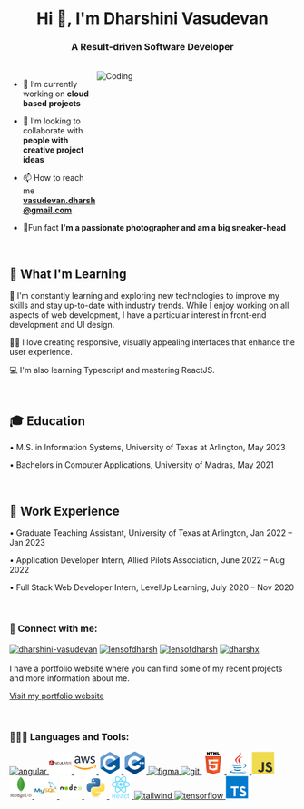<h1 align="center">Hi 👋, I'm Dharshini Vasudevan</h1>
<h3 align="center">A Result-driven Software Developer</h3><br>
<img align="right" alt="Coding" width="350" height="250" src="https://cdn.dribbble.com/users/17707/screenshots/2413754/rrr.gif">

- 🔭 I’m currently working on **cloud based projects**

- 👯 I’m looking to collaborate with **people with creative project ideas**

- 📫 How to reach me **vasudevan.dharsh@gmail.com**
  
- 🤭Fun fact **I'm a passionate photographer and am a big sneaker-head**
  
  
<br><h2>🌱 What I'm Learning</h2>

<p>💁 I'm constantly learning and exploring new technologies to improve my skills and stay up-to-date with industry trends. While I enjoy working on all aspects of web development, I have a particular interest in front-end development and UI design. 

🫶🏻 I love creating responsive, visually appealing interfaces that enhance the user experience.

💻 I'm also learning Typescript and mastering ReactJS. </p>

<br><h2>🎓 Education</h2>

• M.S. in Information Systems, University of Texas at Arlington, May 2023 

• Bachelors in Computer Applications, University of Madras, May 2021

<br><h2>💼 Work Experience</h2>

• Graduate Teaching Assistant, University of Texas at Arlington, Jan 2022 – Jan 2023 

• Application Developer Intern, Allied Pilots Association, June 2022 – Aug 2022 

• Full Stack Web Developer Intern, LevelUp Learning, July 2020 – Nov 2020



<br><h3>🙋 Connect with me:</h3>
<p align="left">
<a href="https://linkedin.com/in/dharshini-vasudevan" target="blank"><img align="center" src="https://raw.githubusercontent.com/rahuldkjain/github-profile-readme-generator/master/src/images/icons/Social/linked-in-alt.svg" alt="dharshini-vasudevan" height="30" width="40" /></a>
<a href="https://instagram.com/lensofdharsh" target="blank"><img align="center" src="https://raw.githubusercontent.com/rahuldkjain/github-profile-readme-generator/master/src/images/icons/Social/instagram.svg" alt="lensofdharsh" height="30" width="40" /></a>
<a href="https://www.youtube.com/c/lensofdharsh" target="blank"><img align="center" src="https://raw.githubusercontent.com/rahuldkjain/github-profile-readme-generator/master/src/images/icons/Social/youtube.svg" alt="lensofdharsh" height="30" width="40" /></a>
<a href="https://www.leetcode.com/dharshx" target="blank"><img align="center" src="https://raw.githubusercontent.com/rahuldkjain/github-profile-readme-generator/master/src/images/icons/Social/leet-code.svg" alt="dharshx" height="30" width="40" /></a>
   <br><br>I have a portfolio website where you can find some of my recent projects and more information about me.

[Visit my portfolio website](https://isntshedharshii.wixsite.com/vdharshini-portfolio)
</p>
</p>

<br><h3> 👩🏻‍💻 Languages and Tools:</h3>
<p align="left"> <a href="https://angular.io" target="_blank" rel="noreferrer"> <img src="https://angular.io/assets/images/logos/angular/angular.svg" alt="angular" width="40" height="40"/> </a> <a href="https://angular.io" target="_blank" rel="noreferrer"> <img src="https://raw.githubusercontent.com/devicons/devicon/master/icons/angularjs/angularjs-original-wordmark.svg" alt="angularjs" width="40" height="40"/> </a> <a href="https://aws.amazon.com" target="_blank" rel="noreferrer"> <img src="https://raw.githubusercontent.com/devicons/devicon/master/icons/amazonwebservices/amazonwebservices-original-wordmark.svg" alt="aws" width="40" height="40"/> </a> <a href="https://www.cprogramming.com/" target="_blank" rel="noreferrer"> <img src="https://raw.githubusercontent.com/devicons/devicon/master/icons/c/c-original.svg" alt="c" width="40" height="40"/> </a> <a href="https://www.w3schools.com/cpp/" target="_blank" rel="noreferrer"> <img src="https://raw.githubusercontent.com/devicons/devicon/master/icons/cplusplus/cplusplus-original.svg" alt="cplusplus" width="40" height="40"/> </a> <a href="https://www.figma.com/" target="_blank" rel="noreferrer"> <img src="https://www.vectorlogo.zone/logos/figma/figma-icon.svg" alt="figma" width="40" height="40"/> </a> <a href="https://git-scm.com/" target="_blank" rel="noreferrer"> <img src="https://www.vectorlogo.zone/logos/git-scm/git-scm-icon.svg" alt="git" width="40" height="40"/> </a> <a href="https://www.w3.org/html/" target="_blank" rel="noreferrer"> <img src="https://raw.githubusercontent.com/devicons/devicon/master/icons/html5/html5-original-wordmark.svg" alt="html5" width="40" height="40"/> </a> <a href="https://www.java.com" target="_blank" rel="noreferrer"> <img src="https://raw.githubusercontent.com/devicons/devicon/master/icons/java/java-original.svg" alt="java" width="40" height="40"/> </a> <a href="https://developer.mozilla.org/en-US/docs/Web/JavaScript" target="_blank" rel="noreferrer"> <img src="https://raw.githubusercontent.com/devicons/devicon/master/icons/javascript/javascript-original.svg" alt="javascript" width="40" height="40"/> </a> <a href="https://www.mongodb.com/" target="_blank" rel="noreferrer"> <img src="https://raw.githubusercontent.com/devicons/devicon/master/icons/mongodb/mongodb-original-wordmark.svg" alt="mongodb" width="40" height="40"/> </a> <a href="https://www.mysql.com/" target="_blank" rel="noreferrer"> <img src="https://raw.githubusercontent.com/devicons/devicon/master/icons/mysql/mysql-original-wordmark.svg" alt="mysql" width="40" height="40"/> </a> <a href="https://nodejs.org" target="_blank" rel="noreferrer"> <img src="https://raw.githubusercontent.com/devicons/devicon/master/icons/nodejs/nodejs-original-wordmark.svg" alt="nodejs" width="40" height="40"/> </a>  <a href="https://www.python.org" target="_blank" rel="noreferrer"> <img src="https://raw.githubusercontent.com/devicons/devicon/master/icons/python/python-original.svg" alt="python" width="40" height="40"/> </a> <a href="https://reactjs.org/" target="_blank" rel="noreferrer"> <img src="https://raw.githubusercontent.com/devicons/devicon/master/icons/react/react-original-wordmark.svg" alt="react" width="40" height="40"/> </a> <a href="https://tailwindcss.com/" target="_blank" rel="noreferrer"> <img src="https://www.vectorlogo.zone/logos/tailwindcss/tailwindcss-icon.svg" alt="tailwind" width="40" height="40"/> </a> <a href="https://www.tensorflow.org" target="_blank" rel="noreferrer"> <img src="https://www.vectorlogo.zone/logos/tensorflow/tensorflow-icon.svg" alt="tensorflow" width="40" height="40"/> </a> <a href="https://www.typescriptlang.org/" target="_blank" rel="noreferrer"> <img src="https://raw.githubusercontent.com/devicons/devicon/master/icons/typescript/typescript-original.svg" alt="typescript" width="40" height="40"/> </a> </p>





